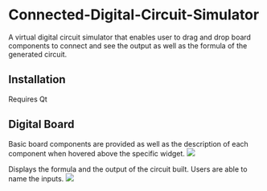 # Connected-Digital-Circuit-Simulator
A virtual digital circuit simulator that enables user to drag and drop board components to connect and see the output as well as the formula of the generated circuit.

## Installation
Requires Qt

## Digital Board
Basic board components are provided as well as the description of each component when hovered above the specific widget.
<img src="https://user-images.githubusercontent.com/47154880/63637374-a1533880-c6a5-11e9-8d02-9bc00dc06453.jpg">

Displays the formula and the output of the circuit built. Users are able to name the inputs.
<img src="https://user-images.githubusercontent.com/47154880/63637463-6d2c4780-c6a6-11e9-9d96-267515cfe3e4.jpg">
